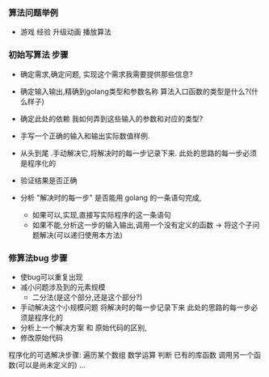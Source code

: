 ### 算法问题举例
* 游戏 经验 升级动画 播放算法

### 初始写算法 步骤
* 确定需求,确定问题, 实现这个需求我需要提供那些信息?
* 确定输入输出,精确到golang类型和参数名称  算法入口函数的类型是什么?(什么样子)
* 确定此处的依赖  我如何弄到这些输入的参数和对应的类型?

* 手写一个正确的输入和输出实际数值样例.
* 从头到尾 .手动解决它,将解决时的每一步记录下来. 此处的思路的每一步必须是程序化的
* 验证结果是否正确

* 分析 "解决时的每一步" 是否能用 golang 的一条语句完成,
  * 如果可以,实现,直接写实际程序的这一条语句
  * 如果不能,分析这一步的输入输出,调用一个没有定义的函数 -> 将这个子问题解决(可以递归使用本方法)

### 修算法bug 步骤
* 使bug可以重复出现
* 减小问题涉及到的元素规模
  * 二分法(是这个部分,还是这个部分?)
* 手动解决这个小规模问题 将解决时的每一步记录下来  此处的思路的每一步必须是程序化的
* 分析上一个解决方案 和 原始代码的区别,
* 修改原始代码

  
程序化的可选解决步骤:
  遍历某个数组
  数学运算
  判断
  已有的库函数
  调用另一个函数(可以是尚未定义的)
  ...
  
  